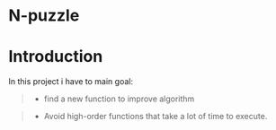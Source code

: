# N-puzzle
# Introduction
In this project i have to main goal:
> *  find a new function to improve algorithm

> * Avoid high-order functions that take a lot of time to execute.
